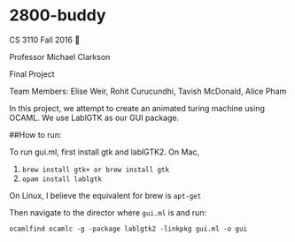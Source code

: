 # 2800-buddy

CS 3110 Fall 2016 :camel:

Professor Michael Clarkson

Final Project

Team Members: Elise Weir, Rohit Curucundhi, Tavish McDonald, Alice Pham

In this project, we attempt to create an animated turing machine using OCAML. We use LablGTK as our GUI package.

##How to run:

To run gui.ml, first install gtk and lablGTK2.
On Mac, 
1. `brew install gtk+ or brew install gtk`
2. `opam install lablgtk`

On Linux, I believe the equivalent for brew is `apt-get`

Then navigate to the director where `gui.ml` is and run:

`ocamlfind ocamlc -g -package lablgtk2 -linkpkg gui.ml -o gui`


